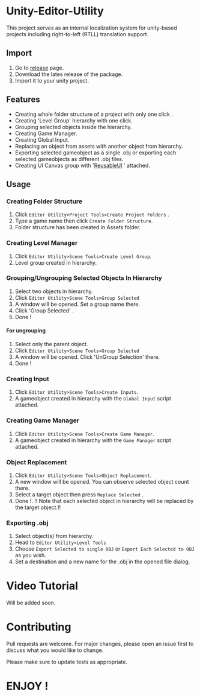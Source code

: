 # Unity-Editor-Utility

This project serves as an internal localization system for unity-based projects including right-to-left (RTLL) translation support.

## Import

1. Go to [release](https://github.com/ertanturan/Unity-Editor-Utility/releases) page.
2. Download the lates release of the package.
3. Import it to your unity project.

## Features
- Creating whole folder structure of a project with only one click .
- Creating 'Level Group' hierarchy with one click.
- Grouping selected objects inside the hierarchy.
- Creating Game Manager.
- Creating Global Input.
- Replacing an object from assets with another object from hierarchy.
- Exporting selected gameobject as a single .obj or exporting each selected gameobjects as different .obj files.
- Creating UI Canvas group with '[ReusableUI](https://github.com/ertanturan/Unity-Reusable-UI "") ' attached.


## Usage

### Creating Folder Structure

1. Click `Editor Utility>Project Tools>Create Project Folders` .
2. Type a game name then click `Create Folder Structure`.
3. Folder structure has been created in Assets folder.

### Creating Level Manager

1. Click `Editor Utility>Scene Tools>Create Level Group`.
2. Level group created in hierarchy.

### Grouping/Ungrouping Selected Objects In Hierarchy

1. Select two objects in hierarchy.
2. Click `Editor Utility>Scene Tools>Group Selected`
3. A window will be opened. Set a group name there.
4. Click 'Group Selected' .
5. Done !

#### For ungrouping

1. Select only the parent object.
2. Click `Editor Utility>Scene Tools>Group Selected`
3. A window will be opened. Click 'UnGroup Selection' there.
4. Done !

### Creating Input
1. Click `Editor Utility>Scene Tools>Create Inputs`.
2. A gameobject created in hierarchy with the `Global Input` script attached.

### Creating Game Manager
1. Click `Editor Utility>Scene Tools>Create Game Manager`.
2. A gameobject created in hierarchy with the `Game Manager` script attached.

### Object Replacement

1. Click `Editor Utility>Scene Tools>Object Replacement`.
2. A new window will be opened. You can observe selected object count there.
3. Select a target object then press `Replace Selected` . 
4. Done !.
  !! Note that each selected object in hierarchy will be replaced by the target object.!! 
  
### Exporting .obj


1. Select object(s) from hierarchy.
2. Head to `Editor Utility>Level Tools`
3. Choose `Export Selected to single OBJ` or `Export Each Selected to OBJ` as you wish.
4. Set a destination and a new name for the .obj in the opened file dialog.




# Video Tutorial

Will be added soon.

# Contributing
Pull requests are welcome. For major changes, please open an issue first to discuss what you would like to change.

Please make sure to update tests as appropriate.








# ENJOY !
